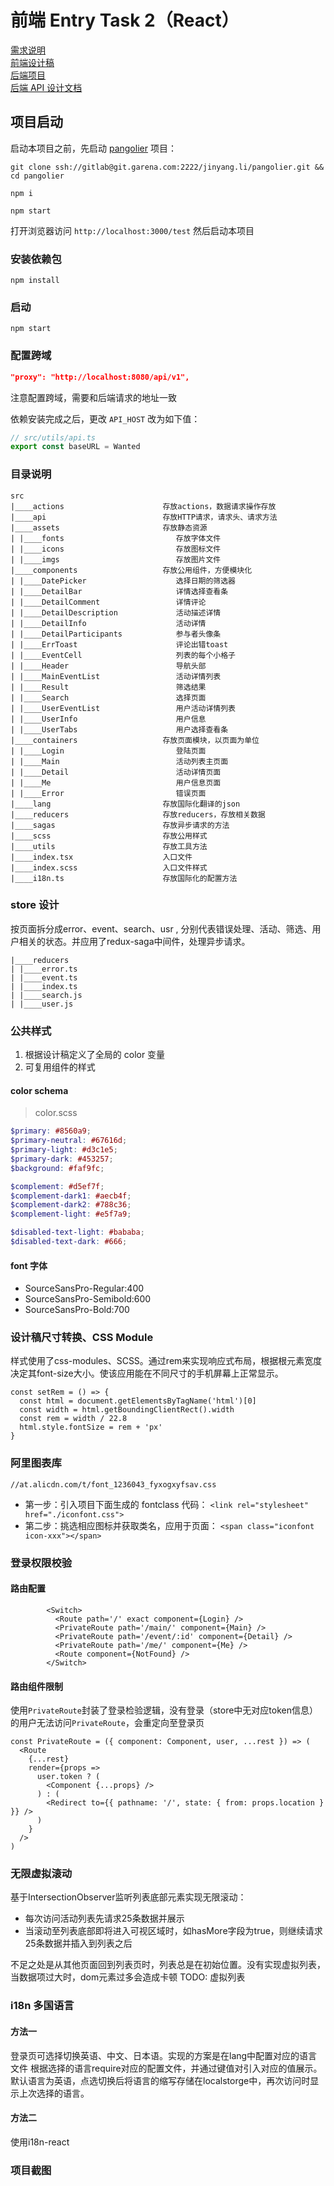 # 前端 Entry Task 2（React）

[需求说明](https://docs.google.com/document/d/1CGTXfkHCkfTQkMGVi0yUo6yh1GGpasfjrgzHUJcRDxc/edit#heading=h.gjdgxs)<br/>
[前端设计稿](https://drive.google.com/open?id=1Byvo9t4bVs9DAVLtjzaMeDm2QmRkEDuS)<br/>
[后端项目](https://git.garena.com/jinyang.li/pangolier)<br/>
[后端 API 设计文档](https://docs.google.com/document/d/1G7M8M5JQzfZjGeHD7mrzDk2-M_NaR8RsBndFxs8DIEw/edit?usp=sharing)<br/>

## 项目启动
启动本项目之前，先启动 [pangolier](https://git.garena.com/jinyang.li/pangolier) 项目：

```shell
git clone ssh://gitlab@git.garena.com:2222/jinyang.li/pangolier.git && cd pangolier

npm i

npm start
```

打开浏览器访问 `http://localhost:3000/test`
然后启动本项目
### 安装依赖包

`npm install`

### 启动

`npm start`

### 配置跨域

```json
"proxy": "http://localhost:8080/api/v1",
```
注意配置跨域，需要和后端请求的地址一致

依赖安装完成之后，更改 `API_HOST` 改为如下值：

```js
// src/utils/api.ts
export const baseURL = Wanted
```

### 目录说明

```
src
|____actions                      存放actions，数据请求操作存放
|____api                          存放HTTP请求，请求头、请求方法
|____assets                       存放静态资源
| |____fonts                         存放字体文件
| |____icons                         存放图标文件
| |____imgs                          存放图片文件
|____components                   存放公用组件，方便模块化
| |____DatePicker                    选择日期的筛选器
| |____DetailBar                     详情选择查看条
| |____DetailComment                 详情评论
| |____DetailDescription             活动描述详情
| |____DetailInfo                    活动详情
| |____DetailParticipants            参与者头像条
| |____ErrToast                      评论出错toast
| |____EventCell                     列表的每个小格子
| |____Header                        导航头部
| |____MainEventList                 活动详情列表
| |____Result                        筛选结果
| |____Search                        选择页面
| |____UserEventList                 用户活动详情列表
| |____UserInfo                      用户信息
| |____UserTabs                      用户选择查看条
|____containers                   存放页面模块，以页面为单位
| |____Login                         登陆页面
| |____Main                          活动列表主页面
| |____Detail                        活动详情页面
| |____Me                            用户信息页面
| |____Error                         错误页面
|____lang                         存放国际化翻译的json
|____reducers                     存放reducers，存放相关数据
|____sagas                        存放异步请求的方法
|____scss                         存放公用样式
|____utils                        存放工具方法
|____index.tsx                    入口文件
|____index.scss                   入口文件样式
|____i18n.ts                      存放国际化的配置方法
```

### store 设计

按页面拆分成error、event、search、usr , 分别代表错误处理、活动、筛选、用户相关的状态。并应用了redux-saga中间件，处理异步请求。

```
|____reducers
| |____error.ts
| |____event.ts
| |____index.ts
| |____search.js
| |____user.js
```

### 公共样式

1. 根据设计稿定义了全局的 color 变量
2. 可复用组件的样式

#### color schema

>color.scss

```scss
$primary: #8560a9;
$primary-neutral: #67616d;
$primary-light: #d3c1e5;
$primary-dark: #453257;
$background: #faf9fc;

$complement: #d5ef7f;
$complement-dark1: #aecb4f;
$complement-dark2: #788c36;
$complement-light: #e5f7a9;

$disabled-text-light: #bababa;
$disabled-text-dark: #666;
```

#### font 字体

* SourceSansPro-Regular:400
* SourceSansPro-Semibold:600
* SourceSansPro-Bold:700

### 设计稿尺寸转换、CSS Module
样式使用了css-modules、SCSS。通过rem来实现响应式布局，根据根元素宽度决定其font-size大小。使该应用能在不同尺寸的手机屏幕上正常显示。
```
const setRem = () => {
  const html = document.getElementsByTagName('html')[0]
  const width = html.getBoundingClientRect().width
  const rem = width / 22.8
  html.style.fontSize = rem + 'px'
}
```

### 阿里图表库

`//at.alicdn.com/t/font_1236043_fyxogxyfsav.css`

- 第一步：引入项目下面生成的 fontclass 代码：
  `<link rel="stylesheet" href="./iconfont.css">`
- 第二步：挑选相应图标并获取类名，应用于页面：
  `<span class="iconfont icon-xxx"></span>`

### 登录权限校验
#### 路由配置
```
        <Switch>
          <Route path='/' exact component={Login} />
          <PrivateRoute path='/main/' component={Main} />
          <PrivateRoute path='/event/:id' component={Detail} />
          <PrivateRoute path='/me/' component={Me} />
          <Route component={NotFound} />
        </Switch>
```
#### 路由组件限制
使用`PrivateRoute`封装了登录检验逻辑，没有登录（store中无对应token信息）的用户无法访问`PrivateRoute`，会重定向至登录页
```
const PrivateRoute = ({ component: Component, user, ...rest }) => (
  <Route
    {...rest}
    render={props =>
      user.token ? (
        <Component {...props} />
      ) : (
        <Redirect to={{ pathname: '/', state: { from: props.location } }} />
      )
    }
  />
)
```

### 无限虚拟滚动
基于IntersectionObserver监听列表底部元素实现无限滚动：
- 每次访问活动列表先请求25条数据并展示
- 当滚动至列表底部即将进入可视区域时，如hasMore字段为true，则继续请求25条数据并插入到列表之后

不足之处是从其他页面回到列表页时，列表总是在初始位置。没有实现虚拟列表，当数据项过大时，dom元素过多会造成卡顿
TODO: 虚拟列表

### i18n 多国语言
#### 方法一
登录页可选择切换英语、中文、日本语。实现的方案是在lang中配置对应的语言文件
根据选择的语言require对应的配置文件，并通过键值对引入对应的值展示。默认语言为英语，点选切换后将语言的缩写存储在localstorge中，再次访问时显示上次选择的语言。
#### 方法二
使用i18n-react



### 项目截图
